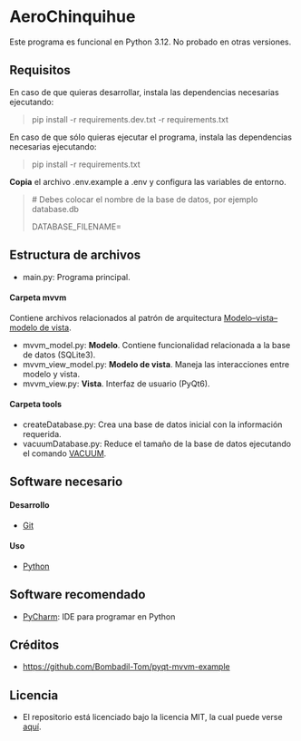 # AeroChinquihue
Este programa es funcional en Python 3.12. No probado en otras versiones.

## Requisitos
En caso de que quieras desarrollar, instala las dependencias necesarias ejecutando:
> pip install -r requirements.dev.txt -r requirements.txt

En caso de que sólo quieras ejecutar el programa, instala las dependencias necesarias ejecutando:
> pip install -r requirements.txt

**Copia** el archivo .env.example a .env y configura las variables de entorno.
> \# Debes colocar el nombre de la base de datos, por ejemplo database.db
>
> DATABASE_FILENAME=

## Estructura de archivos
* main.py: Programa principal.

#### Carpeta mvvm
Contiene archivos relacionados al patrón de arquitectura [Modelo–vista–modelo de vista](https://es.wikipedia.org/wiki/Modelo%E2%80%93vista%E2%80%93modelo_de_vista).
* mvvm_model.py: **Modelo**. Contiene funcionalidad relacionada a la base de datos (SQLite3).
* mvvm_view_model.py: **Modelo de vista**. Maneja las interacciones entre modelo y vista.
* mvvm_view.py: **Vista**. Interfaz de usuario (PyQt6).

#### Carpeta tools
* createDatabase.py: Crea una base de datos inicial con la información requerida.
* vacuumDatabase.py: Reduce el tamaño de la base de datos ejecutando el comando [VACUUM](https://www.sqlite.org/lang_vacuum.html).

## Software necesario

#### Desarrollo
* [Git](https://git-scm.com/)

#### Uso
* [Python](https://www.python.org/)

## Software recomendado
* [PyCharm](https://www.jetbrains.com/pycharm/): IDE para programar en Python

## Créditos
* https://github.com/Bombadil-Tom/pyqt-mvvm-example

## Licencia
* El repositorio está licenciado bajo la licencia MIT, la cual puede verse [aquí](https://github.com/esteuwu/AeroChinquihue/blob/master/LICENSE).
